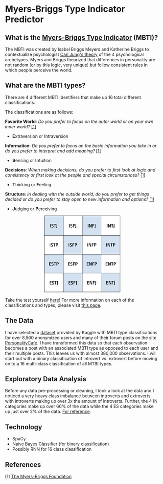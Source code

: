 # Myers-Briggs Type Indicator Predictor

## What is the [Myers-Briggs Type Indicator](https://www.myersbriggs.org/) (MBTI)?
The MBTI was created by Isabel Briggs Meyers and Katherine Briggs to contextualize psychologist [Carl Jung's theory](https://www.verywellmind.com/what-are-jungs-4-major-archetypes-2795439) of the 4 psychological archetypes. Myers and Briggs theorized that differences in personality are not random (or by this logic, very unique) but follow consistent rules in which people perceive the world. 

## What are the MBTI types?
There are 4 different MBTI identifiers that make up 16 total different classifications.

The classifications are as follows: 

**Favorite World**: *Do you prefer to focus on the outer world or on your own inner world?* [[1]](#1)
- **E**xtraversion or **I**ntraversion

**Information**: *Do you prefer to focus on the basic information you take in or do you prefer to interpret and add meaning?* [[1]](#1)
- **S**ensing or **I**ntuition

**Decisions**: *When making decisions, do you prefer to first look at logic and consistency or first look at the people and special circumstances?* [[1]](#1)
- **T**hinking or **F**eeling

**Structure**: *In dealing with the outside world, do you prefer to get things decided or do you prefer to stay open to new information and options?* [[1]](#1)
- **J**udging or **P**erceiving

<p align="center">
  <img src="images/MBTI_table.png" height=250 width=250>
</p>


Take the test yourself [here](https://www.16personalities.com/free-personality-test)!
For more information on each of the classifications and types, please visit [this page](https://www.myersbriggs.org/my-mbti-personality-type/mbti-basics/the-16-mbti-types.htm).

## The Data
I have selected a [dataset](https://www.kaggle.com/datasnaek/mbti-type) provided by Kaggle with MBTI type classifications for over 8,500 anonymized users and many of their forum posts on the site [PersonalityCafe](https://www.personalitycafe.com/). I have transformed this data so that each observation becomes a post with an associated MBTI type as opposed to each user and their multiple posts. This leaves us with almost 380,000 observations. 
I will start out with a binary classification of introvert vs. extrovert before moving on to a 16 multi-class classification of all MTBI types.

## Exploratory Data Analysis
Before any data pre-processing or cleaning, I took a look at the data and I noticed a very heavy class imbalance between introverts and extroverts, with introverts making up over 3x the amount of introverts. 
Further, the 4 IN categories make up over 66% of the data while the 4 ES categories make up just over 2% of the data. [For reference](https://scholarworks.arcadia.edu/cgi/viewcontent.cgi?article=1024&context=undergrad_works).

## Technology
- SpaCy
- Naive Bayes Classifier (for binary classification)
- Possibly RNN for 16 class classification

## References
<a id="1">[1]</a> 
[The Myers-Briggs Foundation](https://www.myersbriggs.org/my-mbti-personality-type/mbti-basics/)
